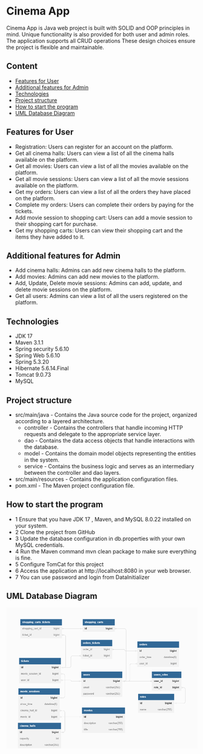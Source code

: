 # Cinema App
Cinema App is Java web project is built with SOLID and OOP principles in mind. 
Unique functionality is also provided for both user and admin roles.
The application supports all CRUD operations These design choices ensure the project is flexible and maintainable.
## Content
- [Features for User](#user-features)
- [Additional features for Admin](#admin-features)
- [Technologies](#technologies)
- [Project structure](#project-structure)
- [How to start the program](#how-to-start-the-program)
- [UML Database Diagram](#uml-database-diagram)

## Features for User
- Registration: Users can register for an account on the platform.
- Get all cinema halls: Users can view a list of all the cinema halls available on the platform.
- Get all movies: Users can view a list of all the movies available on the platform.
- Get all movie sessions: Users can view a list of all the movie sessions available on the platform.
- Get my orders: Users can view a list of all the orders they have placed on the platform.
- Complete my orders: Users can complete their orders by paying for the tickets.
- Add movie session to shopping cart: Users can add a movie session to their shopping cart for purchase.
- Get my shopping carts: Users can view their shopping cart and the items they have added to it.

## Additional features for Admin
- Add cinema halls: Admins can add new cinema halls to the platform.
- Add movies: Admins can add new movies to the platform.
- Add, Update, Delete movie sessions: Admins can add, update, and delete movie sessions on the platform.
- Get all users: Admins can view a list of all the users registered on the platform.

## Technologies
- JDK 17 
- Maven 3.1.1
- Spring security 5.6.10
- Spring Web 5.6.10
- Spring 5.3.20
- Hibernate 5.6.14.Final
- Tomcat 9.0.73
- MySQL

## Project structure
- src/main/java - Contains the Java source code for the project, organized according to a layered architecture.
  - controller - Contains the controllers that handle incoming HTTP requests and delegate to the appropriate service layer.
  - dao - Contains the data access objects that handle interactions with the database.
  - model - Contains the domain model objects representing the entities in the system.
  - service - Contains the business logic and serves as an intermediary between the controller and dao layers.
- src/main/resources - Contains the application configuration files.
- pom.xml - The Maven project configuration file.

## How to start the program
- 1 Ensure that you have JDK 17 , Maven, and MySQL 8.0.22 installed on your system.
- 2 Clone the project from GitHub
- 3 Update the database configuration in db.properties with your own MySQL credentials.
- 4 Run the Maven command mvn clean package to make sure everything is fine.
- 5 Configure TomCat for this project
- 6 Access the application at http://localhost:8080 in your web browser.
- 7 You can use password and login from DataInitializer

## UML Database Diagram

![pic](images/Diagram.png)
